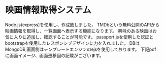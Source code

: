 # 映画情報取得システム
Node.js(express)を使用し、作成致しました。 TMDbという無料公開のAPIから映画情報を取得し、一覧画面へ表示する機能になります。 興味のある映画はお気に入りに追加し、確認することが可能です。 passport.jsを使用した認証とbootstrapを使用したレスポンシブデザインに力を入れました。 DBはMongoDB,画面側はテンプレートエンジンのejsを使用しております。 下記pdfに画面イメージ、画面遷移図の記載がございます。
